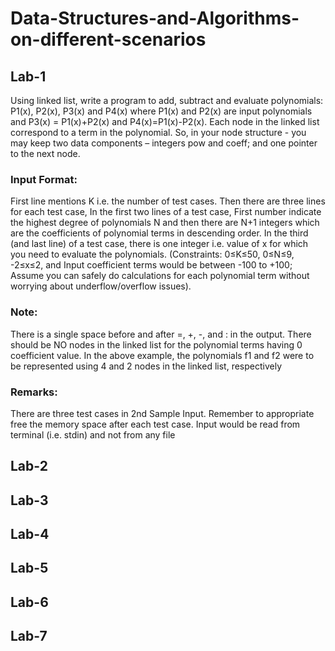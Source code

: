# Data-Structures-and-Algorithms-on-different-scenarios

## Lab-1

Using linked list, write a program to add, subtract and evaluate polynomials: P1(x), P2(x), P3(x) and P4(x) where P1(x) and P2(x) are input polynomials and P3(x) = P1(x)+P2(x) and P4(x)=P1(x)-P2(x). Each node in the linked list correspond to a term in the polynomial. So, in your node structure - you may keep two data components – integers pow and coeff; and one pointer to the next node.

### Input Format:

First line mentions K i.e. the number of test cases. Then there are three lines for each test case, In the first two lines of a test case, First number indicate the highest degree of polynomials N and then there are N+1 integers which are the coefficients of polynomial terms in descending order. In the third (and last line) of a test case, there is one integer i.e. value of x for which you need to evaluate the polynomials. (Constraints: 0≤K≤50, 0≤N≤9, -2≤x≤2, and Input coefficient terms would be between -100 to +100; Assume you can safely do calculations for each polynomial term without worrying about underflow/overflow issues).

### Note: 

There is a single space before and after =, +, -, and : in the output. There should be NO nodes in the linked list for the polynomial terms having 0 coefficient value. In the above example, the polynomials f1 and f2 were to be represented using 4 and 2 nodes in the linked list, respectively

### Remarks: 
There are three test cases in 2nd Sample Input. Remember to appropriate free the memory space after each test case. Input would be read from terminal (i.e. stdin) and not from any file

## Lab-2

## Lab-3

## Lab-4

## Lab-5

## Lab-6

## Lab-7
